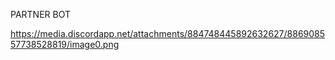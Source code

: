 PARTNER BOT


https://media.discordapp.net/attachments/884748445892632627/886908557738528819/image0.png
